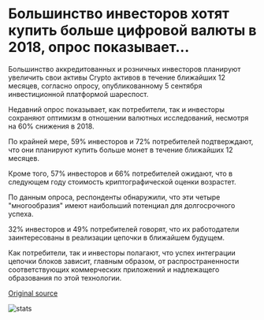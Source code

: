# Большинство инвесторов хотят купить больше цифровой валюты в 2018, опрос показывает...

Большинство аккредитованных и розничных инвесторов планируют увеличить свои активы Crypto активов в течение ближайших 12 месяцев, согласно опросу, опубликованному 5 сентября инвестиционной платформой шареспост.

Недавний опрос показывает, как потребители, так и инвесторы сохраняют оптимизм в отношении валютных исследований, несмотря на 60% снижения в 2018.

По крайней мере, 59% инвесторов и 72% потребителей подтверждают, что они планируют купить больше монет в течение ближайших 12 месяцев.

Кроме того, 57% инвесторов и 66% потребителей ожидают, что в следующем году стоимость криптографической оценки возрастет.

По данным опроса, респонденты обнаружили, что эти четыре "многообразия" имеют наибольший потенциал для долгосрочного успеха.

32% инвесторов и 49% потребителей говорят, что их работодатели заинтересованы в реализации цепочки в ближайшем будущем.

Как потребители, так и инвесторы полагают, что успех интеграции цепочки блоков зависит, главным образом, от распространенности соответствующих коммерческих приложений и надлежащего образования по этой технологии.

[Original source](https://cointelegraph.com/news/majority-of-investors-want-to-buy-more-digital-currency-in-2018-survey-shows)

![stats](https://c.statcounter.com/11760860/0/a89fa40b/1/ "stats")